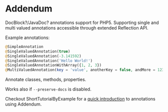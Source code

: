# Addendum

DocBlock?/JavaDoc? annotations support for PHP5. Supporting single and multi valued annotations accessible through extended Reflection API.

Example annotations:
```php
@SimpleAnnotation
@SingleValuedAnnotation(true)
@SingleValuedAnnotation(-3.141592)
@SingleValuedAnnotation('Hello World!')
@SingleValuedAnnotationWithArray({1, 2, 3})
@MultiValuedAnnotation(key = 'value', anotherKey = false, andMore = 1234)
```

Annotate classes, methods, properties.

Works also if `--preserve-docs` is disabled.

Checkout ShortTutorialByExample for a [quick introduction](https://github.com/jsuchal/addendum/wiki/Short-Tutorial-By-Example) to annotations using Addendum.
